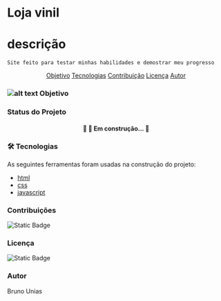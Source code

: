 # Loja vinil

# descrição
 
    Site feito para testar minhas habilidades e demostrar meu progresso
    
<p align="center">
 <a href="#objetivo">Objetivo</a> 
 <a href="#tecnologias">Tecnologias</a> 
 <a href="#contribuicao">Contribuição</a> 
 <a href="#licenc-a">Licença</a> 
 <a href="#autor">Autor</a>
</p>

### ![alt text](src/image/icons8-alvo-16.png) Objetivo

### Status do Projeto

<h4 align="center"> 
    🚧  🚀 Em construção...  🚧
</h4>

### 🛠 Tecnologias

As seguintes ferramentas foram usadas na construção do projeto:

- [html](https://www.w3.org/html/)
- [css](https://www.w3.org/Style/CSS/Overview.en.html)
- [javascript](https://www.javascript.com/)

### Contribuições

![Static Badge](https://img.shields.io/badge/forks-0-green)

### Licença

![Static Badge](https://img.shields.io/badge/license-MIT-blue) 

### Autor
Bruno Unias
